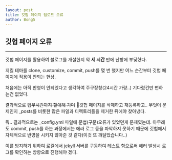 ```yaml
---
layout: post
title: 깃헙 페이지 업로드 오류
author: Bong5
---
```


## 깃헙 페이지 오류
---
깃헙 페이지를 활용하여 블로그를 개설한지 약 __세 시간__ 만에 난항에 부딪혔다.

지킬 테마를 clone, customize, commit, push를 몇 번 했지만 어느 순간부터 깃헙 페이지에 적용이 안되는 현상.

처음에는 아직 반영이 안되었다고 생각하여 주구장창(24시간 가량..) 기다렸건만 변하는건 없었다.

결과적으로 <s>업무시간까지 할애해 가며</s> 깃헙 페이지를 삭제하고 재등록하고.. 무엇이 문제인지 _posts를 비롯한 많은 파일과 디렉토리들을 제거한 뒤에야 찾아냈다.

뭐.. 결과적으로는 _config.yml 파일에 문법(구문)오류가 있었던게 문제였는데. 아무래도 commit, push를 하는 과정에서는
에러 로그 등을 파악하지 못하기 때문에 깃헙에서 자체적으로 반영을 시키지 않아준 것 같다(이것 또 꺠달았습니다..)

이를 방지하기 위하여 로컬에서 jekyll 서버를 구동하여 테스트 함으로써 에러 발생시 로그를 확인하는 방향으로 진행해야 겠다.
